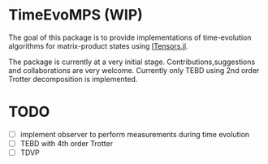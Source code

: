 # TimeEvoMPS (WIP)
The goal of this package is to provide implementations of time-evolution algorithms for matrix-product states using 
[ITensors.jl](https://github.com/ITensor/ITensors.jl). 

The package is currently at a very initial stage. Contributions,suggestions and collaborations are very welcome. 
Currently only TEBD using 2nd order Trotter decomposition is implemented. 

# TODO
- [ ] implement observer to perform measurements during time evolution
- [ ] TEBD with 4th order Trotter
- [ ] TDVP

